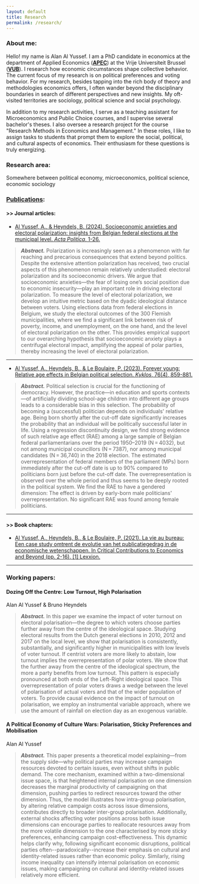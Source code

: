 ```yaml
---
layout: default
title: Research
permalink: /research/
---
```



### About me:
Hello! my name is Alan Al Yussef. I am a PhD candidate in economics at the department of Applied Economics ([**APEC**](https://researchportal.vub.be/en/persons/alan-al-yussef)) at the Vrije Universiteit Brussel ([**VUB**](https://www.vub.be/en)). I research how economic circumstances shape collective behavior. 
The current focus of my research is on political preferences and voting behavior. For my research, besides tapping into the rich body of theory and methodologies economics offers, I often wander beyond the disciplinary boundaries in search of different perspectives and new insights. My oft-visited territories are sociology, political science and social psychology. 

In addition to my research activities, I serve as a teaching assistant for Microeconomics and Public Choice courses, and I supervise several bachelor's theses. I also oversee a research project for the course "Research Methods in Economics and Management." In these roles, I like to assign tasks to students that prompt them to explore the social, political, and cultural aspects of economics. Their enthusiasm for these questions is truly energizing.


### Research area:
Somewhere between political economy, microeconomics, political science, economic sociology  


### [Publications](https://scholar.google.com/citations?hl=en&user=k21MASIAAAAJ&view_op=list_works&gmla=AOAOcb2cQsECMzsPd6ZQIB5r2Hc4trvCxgeCn4ospzSCurB3If2VabDRW3-VxjB0ul4zoqo8GV1fUW_F0OUkcrmy):
#### >> Journal articles:

- [Al Yussef, A., & Heyndels, B. (2024). Socioeconomic anxieties and electoral polarization: insights from Belgian federal elections at the municipal level. *Acta Politica*, 1-26.](https://link.springer.com/article/10.1057/s41269-024-00336-8)
  
> ***Abstract.*** Polarization is increasingly seen as a phenomenon with far reaching and precarious consequences that extend beyond politics. Despite the extensive attention polarization has received, two crucial aspects of this phenomenon remain relatively understudied: electoral polarization and its socioeconomic drivers. We argue that socioeconomic anxieties—the fear of losing one’s social position due to economic insecurity—play an important role in driving electoral polarization. To measure the level of electoral polarization, we develop an intuitive metric based on the dyadic ideological distance between voters. Using elections data from federal elections in Belgium, we study the electoral outcomes of the 300 Flemish municipalities, where we find a significant link between risk of poverty, income, and unemployment, on the one hand, and the level of electoral polarization on the other. This provides empirical support to our overarching hypothesis that socioeconomic anxiety plays a centrifugal electoral impact, amplifying the appeal of polar parties, thereby increasing the level of electoral polarization.

--- 

- [Al Yussef, A., Heyndels, B., & Le Boulaire, P. (2023). Forever young: Relative age effects in Belgian political selection. *Kyklos*, 76(4), 859-881.](https://onlinelibrary.wiley.com/doi/full/10.1111/kykl.12353)

> ***Abstract.*** Political selection is crucial for the functioning of democracy. However, the practice—in education and sports contexts—of artificially dividing school-age children into different age groups leads to a considerable bias in this selection. The probability of becoming a (successful) politician depends on individuals' relative age. Being born shortly after the cut-off date significantly increases the probability that an individual will be politically successful later in life. Using a regression discontinuity design, we find strong evidence of such relative age effect (RAE) among a large sample of Belgian federal parliamentarians over the period 1950–2019 (N = 4032), but not among municipal councillors (N = 7387), nor among municipal candidates (N = 36,740) in the 2018 election. The estimated overrepresentation of federal members of the parliament (MPs) born immediately after the cut-off date is up to 90% compared to politicians born just before the cut-off date. The overrepresentation is observed over the whole period and thus seems to be deeply rooted in the political system. We find the RAE to have a gendered dimension: The effect is driven by early-born male politicians' overrepresentation. No significant RAE was found among female politicians.

---

#### >> Book chapters:
- [Al Yussef, A., Heyndels, B., & Le Boulaire, P. (2021). La vie au bureau: Een case study omtrent de evolutie van het publicatiegedrag in de economische wetenschappen. In Critical Contributions to Economics and Beyond (pp. 2-16). [1] Lexxion.](https://researchportal.vub.be/en/publications/la-vie-au-bureau-een-case-study-omtrent-de-evolutie-van-het-publi)

---

### Working papers:

#### Dozing Off the Centre: Low Turnout, High Polarisation
 Alan Al Yussef & Bruno Heyndels

> ***Abstract.*** In this paper we examine the impact of voter turnout on electoral polarisation—the degree to which voters choose parties further away from the centre of the ideological space. Studying electoral results from the Dutch general elections in 2010, 2012 and 2017 on the local level, we show that polarisation is consistently, substantially, and significantly higher in municipalities with low levels of voter turnout. If centrist voters are more likely to abstain, low turnout implies the overrepresentation of polar voters. We show that the further away from the centre of the ideological spectrum, the more a party benefits from low turnout. This pattern is especially pronounced at both ends of the Left-Right ideological space. This overrepresentation of polar voters draws a wedge between the level of polarisation of actual voters and that of the wider population of voters. To provide causal evidence on the impact of turnout on polarisation, we employ an instrumental variable approach, where we use the amount of rainfall on election day as an exogenous variable.



#### A Political Economy of Culture Wars: Polarisation, Sticky  Preferences and Mobilisation
 Alan Al Yussef  

> ***Abstract.*** This paper presents a theoretical model explaining—from the supply side—why political parties may increase campaign resources devoted to certain issues, even without shifts in public demand. The core mechanism, examined within a two-dimensional issue space, is that heightened internal polarisation on one dimension decreases the marginal productivity of campaigning on that dimension, pushing parties to redirect resources toward the other dimension. Thus, the model illustrates how intra-group polarisation, by altering relative campaign costs across issue dimensions, contributes directly to broader inter-group polarisation. Additionally, external shocks affecting voter positions across both issue dimensions can encourage parties to reallocate resources away from the more volatile dimension to the one characterised by more sticky preferences, enhancing campaign cost-effectiveness. This dynamic helps clarify why, following significant economic disruptions, political parties often--paradoxically--increase their emphasis on cultural and identity-related issues rather than economic policy. Similarly, rising income inequality can intensify internal polarisation on economic issues, making campaigning on cultural and identity-related issues relatively more efficient.  



